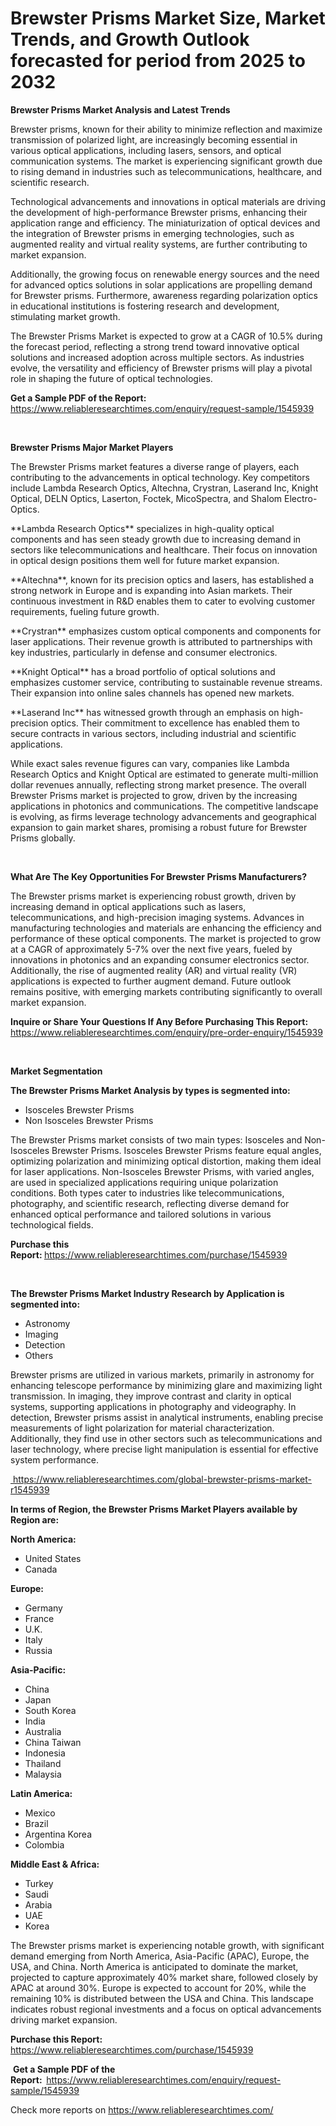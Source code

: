<p><h1>Brewster Prisms Market Size, Market Trends, and Growth Outlook forecasted for period from 2025 to 2032</h1></p><p><strong>Brewster Prisms Market Analysis and Latest Trends</strong></p>
<p><p>Brewster prisms, known for their ability to minimize reflection and maximize transmission of polarized light, are increasingly becoming essential in various optical applications, including lasers, sensors, and optical communication systems. The market is experiencing significant growth due to rising demand in industries such as telecommunications, healthcare, and scientific research. </p><p>Technological advancements and innovations in optical materials are driving the development of high-performance Brewster prisms, enhancing their application range and efficiency. The miniaturization of optical devices and the integration of Brewster prisms in emerging technologies, such as augmented reality and virtual reality systems, are further contributing to market expansion. </p><p>Additionally, the growing focus on renewable energy sources and the need for advanced optics solutions in solar applications are propelling demand for Brewster prisms. Furthermore, awareness regarding polarization optics in educational institutions is fostering research and development, stimulating market growth. </p><p>The Brewster Prisms Market is expected to grow at a CAGR of 10.5% during the forecast period, reflecting a strong trend toward innovative optical solutions and increased adoption across multiple sectors. As industries evolve, the versatility and efficiency of Brewster prisms will play a pivotal role in shaping the future of optical technologies.</p></p>
<p><strong>Get a Sample PDF of the Report:&nbsp;</strong> <a href="https://www.reliableresearchtimes.com/enquiry/request-sample/1545939?utm_campaign=2197&utm_medium=2&utm_source=Github&utm_content=ia&utm_term=27022025&utm_id=brewster-prisms">https://www.reliableresearchtimes.com/enquiry/request-sample/1545939</a></p>
<p>&nbsp;</p>
<p><strong>Brewster Prisms Major Market Players</strong></p>
<p><p>The Brewster Prisms market features a diverse range of players, each contributing to the advancements in optical technology. Key competitors include Lambda Research Optics, Altechna, Crystran, Laserand Inc, Knight Optical, DELN Optics, Laserton, Foctek, MicoSpectra, and Shalom Electro-Optics.</p><p>**Lambda Research Optics** specializes in high-quality optical components and has seen steady growth due to increasing demand in sectors like telecommunications and healthcare. Their focus on innovation in optical design positions them well for future market expansion.</p><p>**Altechna**, known for its precision optics and lasers, has established a strong network in Europe and is expanding into Asian markets. Their continuous investment in R&D enables them to cater to evolving customer requirements, fueling future growth.</p><p>**Crystran** emphasizes custom optical components and components for laser applications. Their revenue growth is attributed to partnerships with key industries, particularly in defense and consumer electronics. </p><p>**Knight Optical** has a broad portfolio of optical solutions and emphasizes customer service, contributing to sustainable revenue streams. Their expansion into online sales channels has opened new markets.</p><p>**Laserand Inc** has witnessed growth through an emphasis on high-precision optics. Their commitment to excellence has enabled them to secure contracts in various sectors, including industrial and scientific applications.</p><p>While exact sales revenue figures can vary, companies like Lambda Research Optics and Knight Optical are estimated to generate multi-million dollar revenues annually, reflecting strong market presence. The overall Brewster Prisms market is projected to grow, driven by the increasing applications in photonics and communications. The competitive landscape is evolving, as firms leverage technology advancements and geographical expansion to gain market shares, promising a robust future for Brewster Prisms globally.</p></p>
<p>&nbsp;</p>
<p><strong>What Are The Key Opportunities For Brewster Prisms Manufacturers?</strong></p>
<p><p>The Brewster prisms market is experiencing robust growth, driven by increasing demand in optical applications such as lasers, telecommunications, and high-precision imaging systems. Advances in manufacturing technologies and materials are enhancing the efficiency and performance of these optical components. The market is projected to grow at a CAGR of approximately 5-7% over the next five years, fueled by innovations in photonics and an expanding consumer electronics sector. Additionally, the rise of augmented reality (AR) and virtual reality (VR) applications is expected to further augment demand. Future outlook remains positive, with emerging markets contributing significantly to overall market expansion.</p></p>
<p><strong>Inquire or Share Your Questions If Any Before Purchasing This Report:</strong> <a href="https://www.reliableresearchtimes.com/enquiry/pre-order-enquiry/1545939?utm_campaign=2197&utm_medium=2&utm_source=Github&utm_content=ia&utm_term=27022025&utm_id=brewster-prisms">https://www.reliableresearchtimes.com/enquiry/pre-order-enquiry/1545939</a></p>
<p>&nbsp;</p>
<p><strong>Market Segmentation</strong></p>
<p><strong>The Brewster Prisms Market Analysis by types is segmented into:</strong></p>
<p><ul><li>Isosceles Brewster Prisms</li><li>Non Isosceles Brewster Prisms</li></ul></p>
<p><p>The Brewster Prisms market consists of two main types: Isosceles and Non-Isosceles Brewster Prisms. Isosceles Brewster Prisms feature equal angles, optimizing polarization and minimizing optical distortion, making them ideal for laser applications. Non-Isosceles Brewster Prisms, with varied angles, are used in specialized applications requiring unique polarization conditions. Both types cater to industries like telecommunications, photography, and scientific research, reflecting diverse demand for enhanced optical performance and tailored solutions in various technological fields.</p></p>
<p><strong>Purchase this Report:&nbsp;</strong><a href="https://www.reliableresearchtimes.com/purchase/1545939?utm_campaign=2197&utm_medium=2&utm_source=Github&utm_content=ia&utm_term=27022025&utm_id=brewster-prisms">https://www.reliableresearchtimes.com/purchase/1545939</a></p>
<p>&nbsp;</p>
<p><strong>The Brewster Prisms Market Industry Research by Application is segmented into:</strong></p>
<p><ul><li>Astronomy</li><li>Imaging</li><li>Detection</li><li>Others</li></ul></p>
<p><p>Brewster prisms are utilized in various markets, primarily in astronomy for enhancing telescope performance by minimizing glare and maximizing light transmission. In imaging, they improve contrast and clarity in optical systems, supporting applications in photography and videography. In detection, Brewster prisms assist in analytical instruments, enabling precise measurements of light polarization for material characterization. Additionally, they find use in other sectors such as telecommunications and laser technology, where precise light manipulation is essential for effective system performance.</p></p>
<p><a href="https://www.reliableresearchtimes.com/global-brewster-prisms-market-r1545939?utm_campaign=2197&utm_medium=2&utm_source=Github&utm_content=ia&utm_term=27022025&utm_id=brewster-prisms">&nbsp;https://www.reliableresearchtimes.com/global-brewster-prisms-market-r1545939</a></p>
<p><strong>In terms of Region, the Brewster Prisms Market Players available by Region are:</strong></p>
<p>
    <p> <strong> North America: </strong>
        <ul>
            <li>United States</li>
            <li>Canada</li>
        </ul>
        </p> 
    <p> <strong> Europe: </strong>
        <ul>
            <li>Germany</li>
            <li>France</li>
            <li>U.K.</li>
            <li>Italy</li>
            <li>Russia</li>
        </ul>
        </p> 
    <p> <strong> Asia-Pacific: </strong>
        <ul>
            <li>China</li>
            <li>Japan</li>
            <li>South Korea</li>
            <li>India</li>
            <li>Australia</li>
            <li>China Taiwan</li>
            <li>Indonesia</li>
            <li>Thailand</li>
            <li>Malaysia</li>
        </ul>
        </p> 
    <p> <strong> Latin America: </strong>
        <ul>
            <li>Mexico</li>
            <li>Brazil</li>
            <li>Argentina Korea</li>
            <li>Colombia</li>
        </ul>
        </p> 
    <p> <strong> Middle East & Africa: </strong>
        <ul>
            <li>Turkey</li>
            <li>Saudi</li>
            <li>Arabia</li>
            <li>UAE</li>
            <li>Korea</li>
        </ul>
    </p>
    </p>
<p><p>The Brewster prisms market is experiencing notable growth, with significant demand emerging from North America, Asia-Pacific (APAC), Europe, the USA, and China. North America is anticipated to dominate the market, projected to capture approximately 40% market share, followed closely by APAC at around 30%. Europe is expected to account for 20%, while the remaining 10% is distributed between the USA and China. This landscape indicates robust regional investments and a focus on optical advancements driving market expansion.</p></p>
<p><strong>Purchase this Report: </strong><a href="https://www.reliableresearchtimes.com/purchase/1545939?utm_campaign=2197&utm_medium=2&utm_source=Github&utm_content=ia&utm_term=27022025&utm_id=brewster-prisms">https://www.reliableresearchtimes.com/purchase/1545939</a></p>
<p>&nbsp;<strong>Get a Sample PDF of the Report:&nbsp;&nbsp;</strong><a href="https://www.reliableresearchtimes.com/enquiry/request-sample/1545939?utm_campaign=2197&utm_medium=2&utm_source=Github&utm_content=ia&utm_term=27022025&utm_id=brewster-prisms">https://www.reliableresearchtimes.com/enquiry/request-sample/1545939</a></p>
<p><strong></strong></p>
<p>Check more reports on <a href="https://www.reliableresearchtimes.com/?utm_campaign=2197&utm_medium=2&utm_source=Github&utm_content=ia&utm_term=27022025&utm_id=brewster-prisms">https://www.reliableresearchtimes.com/</a></p>